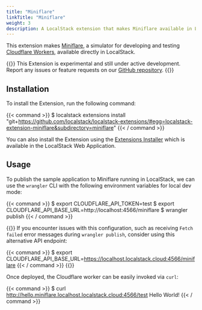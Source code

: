 ```yaml
---
title: "Miniflare"
linkTitle: "Miniflare"
weight: 3
description: A LocalStack extension that makes Miniflare available in LocalStack!
---
```


This extension makes [Miniflare](https://miniflare.dev/), a simulator for developing and testing [Cloudflare Workers](https://workers.cloudflare.com/), available directly in LocalStack.

{{<alert title="Note">}}
This Extension is experimental and still under active development. Report any issues or feature requests on our [GitHub repository](https://github.com/localstack/localstack-extensions).
{{</alert>}}

## Installation

To install the Extension, run the following command:

{{< command >}}
$ localstack extensions install "git+https://github.com/localstack/localstack-extensions/#egg=localstack-extension-miniflare&subdirectory=miniflare"
{{< / command >}}

You can also install the Extension using the [Extensions Installer](https://app.localstack.cloud/extensions/remote?url=git+https://github.com/localstack/localstack-extensions/#egg=localstack-extension-miniflare&subdirectory=miniflare) which is available in the LocalStack Web Application.

## Usage

To publish the sample application to Miniflare running in LocalStack, we can use the `wrangler` CLI with the following environment variables for local dev mode:

{{< command >}}
$ export CLOUDFLARE_API_TOKEN=test
$ export CLOUDFLARE_API_BASE_URL=http://localhost:4566/miniflare
$ wrangler publish
{{< / command >}}

{{<alert title="Note">}}
If you encounter issues with this configuration, such as receiving `Fetch failed` error messages during `wrangler publish`, consider using this alternative API endpoint:

{{< command >}}
$ export CLOUDFLARE_API_BASE_URL=https://localhost.localstack.cloud:4566/miniflare
{{< / command >}}
{{</alert>}}

Once deployed, the Cloudflare worker can be easily invoked via `curl`:

{{< command >}}
$ curl http://hello.miniflare.localhost.localstack.cloud:4566/test
<disable-copy>
Hello World!
</disable-copy>
{{< / command >}}
